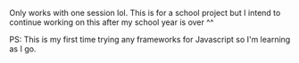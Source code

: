 Only works with one session lol. This is for a school project but I intend to continue working on this after my school year is over ^^

PS: This is my first time trying any frameworks for Javascript so I'm learning as I go. 
